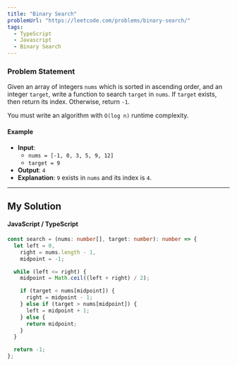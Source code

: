 ```yaml
---
title: "Binary Search"
problemUrl: "https://leetcode.com/problems/binary-search/"
tags:
  - TypeScript
  - Javascript
  - Binary Search
---
```


### Problem Statement

Given an array of integers `nums` which is sorted in ascending order, and an integer `target`, write a function to search `target` in `nums`. If `target` exists, then return its index. Otherwise, return `-1`.

You must write an algorithm with `O(log n)` runtime complexity.

#### Example 

- **Input**:
  - `nums = [-1, 0, 3, 5, 9, 12]`
  - `target = 9`
- **Output**: `4`
- **Explanation**: `9` exists in `nums` and its index is `4`.


---
## My Solution

#### JavaScript / TypeScript

```typescript
const search = (nums: number[], target: number): number => {
  let left = 0,
    right = nums.length - 1,
    midpoint = -1;

  while (left <= right) {
    midpoint = Math.ceil((left + right) / 2);

    if (target < nums[midpoint]) {
      right = midpoint - 1;
    } else if (target > nums[midpoint]) {
      left = midpoint + 1;
    } else {
      return midpoint;
    }
  }

  return -1;
};
```
